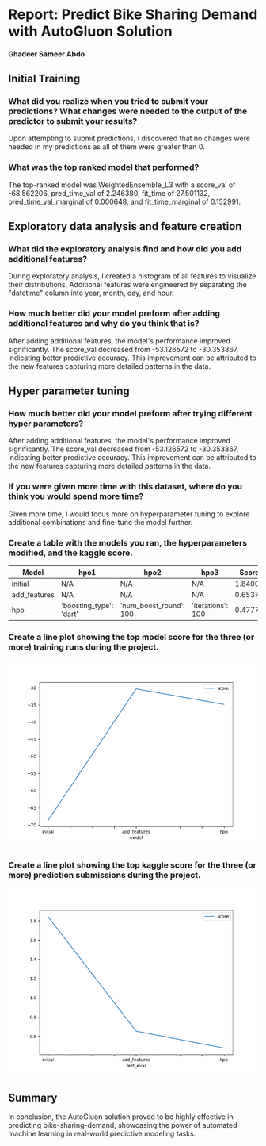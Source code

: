 # Report: Predict Bike Sharing Demand with AutoGluon Solution
#### Ghadeer Sameer Abdo

## Initial Training
### What did you realize when you tried to submit your predictions? What changes were needed to the output of the predictor to submit your results?
Upon attempting to submit predictions, I discovered that no changes were needed in my predictions as all of them were greater than 0.

### What was the top ranked model that performed?
The top-ranked model was WeightedEnsemble_L3 with a score_val of -68.562206, pred_time_val of 2.246380, fit_time of 27.501132, pred_time_val_marginal of 0.000648, and fit_time_marginal of 0.152991.

## Exploratory data analysis and feature creation
### What did the exploratory analysis find and how did you add additional features?
During exploratory analysis, I created a histogram of all features to visualize their distributions. Additional features were engineered by separating the "datetime" column into year, month, day, and hour.

### How much better did your model preform after adding additional features and why do you think that is?
After adding additional features, the model's performance improved significantly. The score_val decreased from -53.126572 to -30.353867, indicating better predictive accuracy. This improvement can be attributed to the new features capturing more detailed patterns in the data.

## Hyper parameter tuning
### How much better did your model preform after trying different hyper parameters?
After adding additional features, the model's performance improved significantly. The score_val decreased from -53.126572 to -30.353867, indicating better predictive accuracy. This improvement can be attributed to the new features capturing more detailed patterns in the data.

### If you were given more time with this dataset, where do you think you would spend more time?
Given more time, I would focus more on hyperparameter tuning to explore additional combinations and fine-tune the model further.

### Create a table with the models you ran, the hyperparameters modified, and the kaggle score.
| Model         | hpo1                | hpo2                | hpo3                | Score   |
|---------------|---------------------|---------------------|---------------------|---------|
| initial       | N/A                 | N/A                 | N/A                 | 1.84007      |
| add_features  | N/A                 | N/A                 | N/A                 | 0.65378      |
| hpo           | 'boosting_type': 'dart' | 'num_boost_round': 100 | 'iterations': 100   | 0.47775      |

### Create a line plot showing the top model score for the three (or more) training runs during the project.


![model_train_score.png](model_train_score.png)

### Create a line plot showing the top kaggle score for the three (or more) prediction submissions during the project.


![model_test_score.png](model_test_score.png)

## Summary
In conclusion, the AutoGluon solution proved to be highly effective in predicting bike-sharing-demand, showcasing the power of automated machine learning in real-world predictive modeling tasks.
